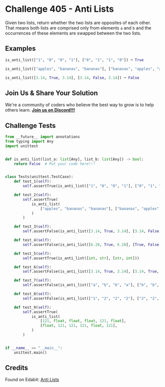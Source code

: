# Challenge 405 - Anti Lists

Given two lists, return whether the two lists are opposites of each other. That means both lists are comprised only from elements `a` and `b` and the occurrences of these elements are swapped between the two lists.

## Examples
```python
is_anti_list(["1", "0", "0", "1"], ["0", "1", "1", "0"]) ➞ True

is_anti_list(["apples", "bananas", "bananas"], ["bananas", "apples", "apples"]) ➞ True

is_anti_list([3.14, True, 3.14], [3.14, False, 3.14]) ➞ False
```
## Join Us & Share Your Solution

We're a community of coders who believe the best way to grow is to help others learn. **[Join us on Discord!!!]("https"://discord.gg/sfHykntuGy)**

## Challenge Tests
```python
from __future__ import annotations
from typing import Any
import unittest


def is_anti_list(list_a: list[Any], list_b: list[Any]) -> bool:
    return False  # Put your code here!!!


class Tests(unittest.TestCase):
    def test_1(self):
        self.assertTrue(is_anti_list(["1", "0", "0", "1"], ["0", "1", "1", "0"]))

    def test_2(self):
        self.assertTrue(
            is_anti_list(
                ["apples", "bananas", "bananas"], ["bananas", "apples", "apples"]
            )
        )

    def test_3(self):
        self.assertFalse(is_anti_list([3.14, True, 3.14], [3.14, False, 3.14]))

    def test_4(self):
        self.assertFalse(is_anti_list([6.28, True, 6.28], [True, False, True]))

    def test_5(self):
        self.assertTrue(is_anti_list([int, str], [str, int]))

    def test_6(self):
        self.assertFalse(is_anti_list([3.14, True, 3.14], [3.14, True, 3.14]))

    def test_7(self):
        self.assertFalse(is_anti_list(["a", "b", "b", "a"], ["b", "b", "a", "a"]))

    def test_8(self):
        self.assertFalse(is_anti_list(["1", "2", "2", "2"], ["2", "2", "2", "1"]))

    def test_9(self):
        self.assertTrue(
            is_anti_list(
                [121, float, float, float, 121, float],
                [float, 121, 121, 121, float, 121],
            )
        )


if __name__ == "__main__":
    unittest.main()
```
## Credits

Found on Edabit: [Anti Lists](https://edabit.com/challenge/TDrfRh63jMCmqzGjv)
